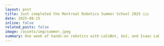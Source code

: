 ```yaml
---
layout: post
title: Just completed the Montreal Robotics Summer School 2025 🇨🇦
date: 2025-08-15
inline: false
related_posts: false
image: /assets/img/summer.jpeg
summary: One week of hands-on robotics with LoCoBot, Go1, and Isaac Lab at Mila!
---
```

